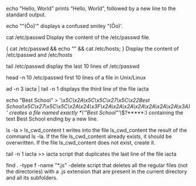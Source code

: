 echo "Hello, World"
 prints “Hello, World”, followed by a new line to the standard output.

echo "\"(Ôo)'"
 displays a confused smiley "(Ôo)'.

cat /etc/passwd
Display the content of the /etc/passwd file.

{ cat /etc/passwd && echo "" && cat /etc/hosts; }
Display the content of /etc/passwd and /etc/hosts

tail /etc/passwd
display the last 10 lines of /etc/passwd

head -n 10 /etc/passwd
 first 10 lines of a file in Unix/Linux

ad -n 3 iacta | tail -n 1
displays the third line of the file iacta

echo "Best School" > '*\x5C\x2A\x5C\x5C\x27\x5C\x22Best School\x5C\x27\x5C\x5C\x2A\x24\x3F\x2A\x2A\x2A\x2A\x2A\x2A\x2A\x3A)' 
creates a file named exactly \*\\'"Best School"\'\\*$\?\*\*\*\*\*:) containing the text Best School ending by a new line.

ls -la > ls_cwd_content
t writes into the file ls_cwd_content the result of the command ls -la. If the file ls_cwd_content already exists, it should be overwritten. If the file ls_cwd_content does not exist, create it.

tail -n 1 iacta >> iacta
script that duplicates the last line of the file iacta


find . -type f -name "*.js" -delete
script that deletes all the regular files (not the directories) with a .js extension that are present in the current directory and all its subfolders.

